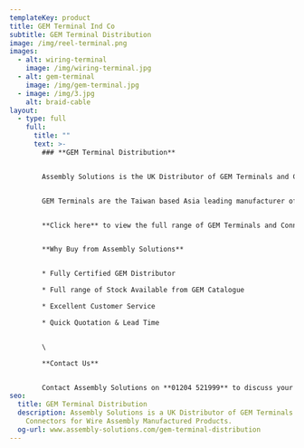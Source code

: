 ```yaml
---
templateKey: product
title: GEM Terminal Ind Co
subtitle: GEM Terminal Distribution
image: /img/reel-terminal.png
images:
  - alt: wiring-terminal
    image: /img/wiring-terminal.jpg
  - alt: gem-terminal
    image: /img/gem-terminal.jpg
  - image: /img/3.jpg
    alt: braid-cable
layout:
  - type: full
    full:
      title: ""
      text: >-
        ### **GEM Terminal Distribution**


        Assembly Solutions is the UK Distributor of GEM Terminals and Connectors.


        GEM Terminals are the Taiwan based Asia leading manufacturer of over 1,000 AC Terminals and Plug Inserts for Powercords. 


        **Click here** to view the full range of GEM Terminals and Connectors.


        **Why Buy from Assembly Solutions**


        * Fully Certified GEM Distributor

        * Full range of Stock Available from GEM Catalogue

        * Excellent Customer Service

        * Quick Quotation & Lead Time


        \

        **Contact Us**


        Contact Assembly Solutions on **01204 521999** to discuss your GEM Terminal requirements or email your needs to enquiry@assembly-solutions.com
seo:
  title: GEM Terminal Distribution
  description: Assembly Solutions is a UK Distributor of GEM Terminals and
    Connectors for Wire Assembly Manufactured Products.
  og-url: www.assembly-solutions.com/gem-terminal-distribution
---
```

